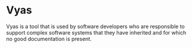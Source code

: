 # Vyas
Vyas is a tool that is used by software developers who are responsible to support complex software systems that they have inherited and for which no good documentation is present.
